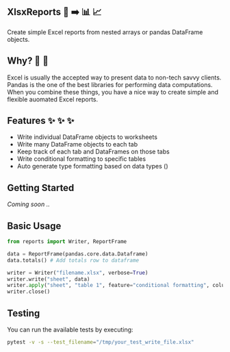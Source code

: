 ## XlsxReports  :panda_face: :arrow_right: :bar_chart: :chart_with_upwards_trend:

Create simple Excel reports from nested arrays or pandas DataFrame objects.

## Why? 🤔 💭 

Excel is usually the accepted way to present data to non-tech savvy clients. Pandas is the one of the best libraries for performing data computations. When you combine these things, you have a nice way to create simple and flexible auomated Excel reports. 

## Features :sparkles: :sparkles: :sparkles: 

* Write individual DataFrame objects to worksheets
* Write many DataFrame objects to each tab
* Keep track of each tab and DataFrames on those tabs
* Write conditional formatting to specific tables
* Auto generate type formatting based on data types ()

## Getting Started 

_Coming soon .._

## Basic Usage 

```python
from reports import Writer, ReportFrame

data = ReportFrame(pandas.core.data.Dataframe)
data.totals() # Add totals row to dataframe

writer = Writer("filename.xlsx", verbose=True)
writer.write("sheet", data)
writer.apply("sheet", "table 1", feature="conditional formatting", column="spend", type="data_bar")
writer.close()
```

## Testing 

You can run the available tests by executing:

```bash
pytest -v -s --test_filename="/tmp/your_test_write_file.xlsx"
```


